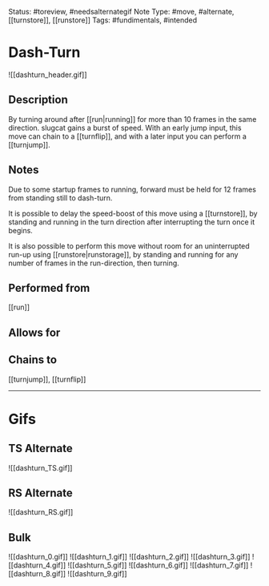 Status: #toreview, #needsalternategif 
Note Type: #move, #alternate, [[turnstore]], [[runstore]]
Tags: #fundimentals, #intended 

# Dash-Turn
![[dashturn_header.gif]]
## Description
By turning around after [[run|running]] for more than 10 frames in the same direction. slugcat gains a burst of speed. With an early jump input, this move can chain to a [[turnflip]], and with a later input you can perform a [[turnjump]].

## Notes
Due to some startup frames to running, forward must be held for 12 frames from standing still to dash-turn.

It is possible to delay the speed-boost of this move using a [[turnstore]], by standing and running in the turn direction after interrupting the turn once it begins.

It is also possible to perform this move without room for an uninterrupted run-up using [[runstore|runstorage]], by standing and running for any number of frames in the run-direction, then turning.

## Performed from
[[run]]

## Allows for


## Chains to
[[turnjump]], [[turnflip]]

___
# Gifs
## TS Alternate
![[dashturn_TS.gif]]
## RS Alternate
![[dashturn_RS.gif]]
## Bulk
![[dashturn_0.gif]]
![[dashturn_1.gif]]
![[dashturn_2.gif]]
![[dashturn_3.gif]]
![[dashturn_4.gif]]
![[dashturn_5.gif]]
![[dashturn_6.gif]]
![[dashturn_7.gif]]
![[dashturn_8.gif]]
![[dashturn_9.gif]]